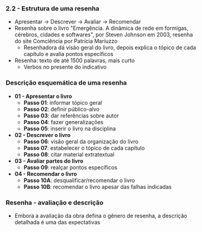 ### 2.2 - Estrutura de uma resenha

* Apresentar -> Descrever -> Avaliar -> Recomendar
* Resenha sobre o livro "Emergência. A dinâmica de rede em formigas, cérebros, cidades  e softwares", por Steven Johnson em 2003, resenha do site Comciência por Patrícia Mariuzzo
  * Resenhadora dá visão geral do livro, depois explica o tópico de cada capítulo e avalia pontos específicos
* Resenha: texto de até 1500 palavras, mais curto
  * Verbos no presente do indicativo

### Descrição esquemática de uma resenha

* **01 - Apresentar o livro**
  * **Passo 01**: informar tópico geral
  * **Passo 02**: definir público-alvo
  * **Passo 03**: dar referências sobre autor
  * **Passo 04**: fazer generalizações
  * **Passo 05**: inserir o livro na disciplina
* **02 - Descrever o livro**
  * **Passo 06**: visão geral da organização do livro
  * **Passo 07**: estabelecer o tópico de cada capítulo
  * **Passo 08**: citar material extratextual
* **03 - Avaliar partes do livro**
  * **Passo 09**: realçar pontos específicos
* **04 - Recomendar o livro**
  * **Passo 10A**: desqualificar/recomendar o livro
  * **Passo 10B**: recomendar o livro apesar das falhas indicadas

### Resenha - avaliação e descrição

* Embora a avaliação da obra defina o gênero de resenha, a descrição detalhada é uma das expectativas